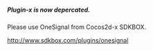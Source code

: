 ##### Plugin-x is now depercated.

Please use OneSignal from Cocos2d-x SDKBOX.

http://www.sdkbox.com/plugins/onesignal
